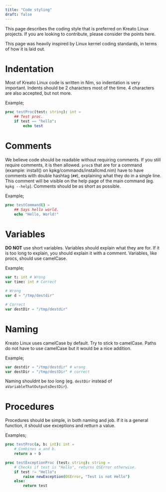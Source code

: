 ```yaml
---
title: "Code styling"
draft: false
---
```


This page describes the coding style that is preferred on Kreato Linux projects. If you are looking to contribute, please consider the points here.

This page was heavily inspired by Linux kernel coding standards, in terms of how it is laid out.

# Indentation
Most of Kreato Linux code is written in Nim, so indentation is very important. Indents should be 2 characters most of the time. 4 characters are also accepted, but not more.

Example;

```nim
proc testProc(test: string): int =
    ## Test proc.
    if test == "hello":
        echo test    
```

# Comments
We believe code should be readable without requiring comments. If you still require comments, it is then allowed. `proc`s that are for a command (example: install() on kpkg/commands/installcmd.nim) have to have comments with double hashtag (`##`), explaining what they do in a single line. This comment will be visible on the help page of the main command (eg. `kpkg --help`). Comments should be as short as possible.

Example;

```nim
proc testCommand() =
    ## Says hello world.
    echo "Hello, World!"
```

# Variables
**DO NOT** use short variables. Variables should explain what they are for. If it is too long to explain, you should explain it with a comment. Variables, like procs, should use camelCase.

Example;

```nim
var t: int # Wrong
var time: int # Correct

# Wrong
var d = "/tmp/destdir"

# Correct
var destDir = "/tmp/destdir"
```

# Naming
Kreato Linux uses camelCase by default. Try to stick to camelCase. Paths do not have to use camelCase but it would be a nice addition.

Example;

```nim
var destdir = "/tmp/destdir" # wrong
var destDir = "/tmp/destDir" # correct
```

Naming shouldnt be *too* long (eg. `destDir` instead of `aVariableThatOutputsDestDir`).

# Procedures
Procedures should be simple, in both naming and job. If it is a general function, it should use exceptions and retturn a value.

Examples;

```nim
proc testProc(a, b: int): int =
    # Combines a and b. 
    return a + b

proc testExceptionProc (test: string): string =
    # Checks if test is "Hello", returns OSError otherwise.
    if test != "Hello":
        raise newException(OSError, "Test is not Hello")
    else:
        return test
```
